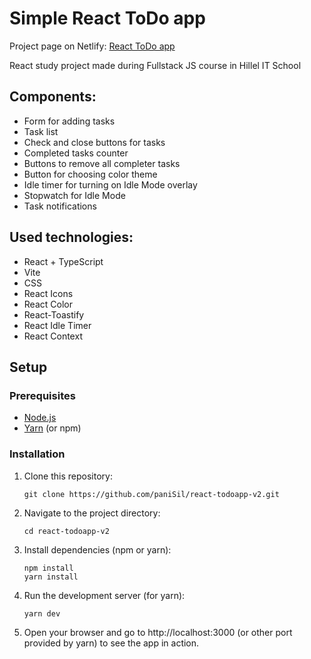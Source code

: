 # Simple React ToDo app

Project page on Netlify: [React ToDo app](https://todoapp-panisil.netlify.app/)

React study project made during Fullstack JS course in Hillel IT School

## Components:

- Form for adding tasks
- Task list
- Check and close buttons for tasks
- Completed tasks counter
- Buttons to remove all completer tasks
- Button for choosing color theme
- Idle timer for turning on Idle Mode overlay
- Stopwatch for Idle Mode
- Task notifications

## Used technologies:

- React + TypeScript
- Vite
- CSS
- React Icons
- React Color
- React-Toastify
- React Idle Timer
- React Context

## Setup

### Prerequisites

- [Node.js](https://nodejs.org/)
- [Yarn](https://yarnpkg.com/) (or npm)

### Installation

1. Clone this repository:
   ```
   git clone https://github.com/paniSil/react-todoapp-v2.git
   ```
2. Navigate to the project directory:

   ```
   cd react-todoapp-v2
   ```

3. Install dependencies (npm or yarn):

   ```
   npm install
   yarn install
   ```

4. Run the development server (for yarn):

   ```
   yarn dev
   ```

5. Open your browser and go to http://localhost:3000 (or other port provided by yarn) to see the app in action.
